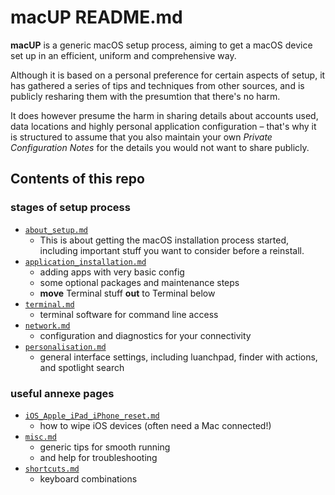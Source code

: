# macUP README.md

**macUP** is a generic macOS setup process, aiming to get a macOS 
device set up 
in an efficient, uniform and comprehensive way. 

Although it is based on a personal preference for certain aspects of setup, it has gathered a series of tips and techniques from other sources, and 
is publicly resharing them with the presumtion that there's no harm.

It does however presume the harm in sharing details about 
accounts used, data locations and highly personal application configuration – 
that's why it is structured to assume that you also maintain your own 
*Private Configuration Notes* 
for the details you would not want to share publicly.

## Contents of this repo

### stages of setup process

* [`about_setup.md`](https://github.com/artmg/macUP/blob/master/about_setup.md)
	* This is about getting the macOS installation process started, 
including important stuff you want to consider before a reinstall.
* [`application_installation.md`](https://github.com/artmg/macUP/blob/master/application_installation.md)
	* adding apps with very basic config
	* some optional packages and maintenance steps
	* **move** Terminal stuff **out** to Terminal below
* [`terminal.md`](https://github.com/artmg/macUP/blob/master/terminal.md)
	* terminal software for command line access
* [`network.md`](https://github.com/artmg/macUP/blob/master/network.md)
	* configuration and diagnostics for your connectivity
* [`personalisation.md`](https://github.com/artmg/macUP/blob/master/personalisation.md)
	* general interface settings, including luanchpad, finder with actions, and spotlight search

### useful annexe pages

* [`iOS_Apple_iPad_iPhone_reset.md`](https://github.com/artmg/macUP/blob/master/iOS_Apple_iPad_iPhone_reset.md)
	* how to wipe iOS devices (often need a Mac connected!)
* [`misc.md`](https://github.com/artmg/macUP/blob/master/misc.md)
	* generic tips for smooth running 
	* and help for troubleshooting
* [`shortcuts.md`](https://github.com/artmg/macUP/blob/master/shortcuts.md)
	* keyboard combinations 
